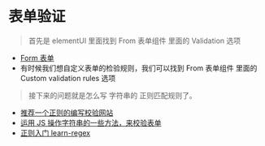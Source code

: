 # 表单验证

> 首先是 elementUI 里面找到 From 表单组件 里面的 Validation 选项

- [Form 表单](https://element.eleme.cn/#/en-US/component/form)
- 有时候我们想自定义表单的检验规则，我们可以找到 From 表单组件 里面的 Custom validation rules 选项

> 接下来的问题就是怎么写 字符串的 正则匹配规则了。

- [推荐一个正则的编写校验网站](https://regex101.com/)
- [运用 JS 操作字符串的一些方法，来校验表单](https://developer.mozilla.org/en-US/docs/Web/JavaScript/Reference/Global_Objects/RegExp)
- [正则入门 learn-regex](https://github.com/shuimu0579/learn-regex)
